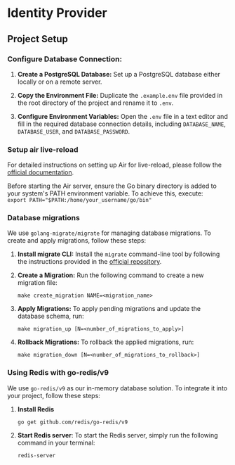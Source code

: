 # Identity Provider

## Project Setup

### Configure Database Connection:

1. **Create a PostgreSQL Database:** Set up a PostgreSQL database either locally or on a remote server.

2. **Copy the Environment File:** Duplicate the `.example.env` file provided in the root directory of the project and rename it to `.env`.

3. **Configure Environment Variables:** Open the `.env` file in a text editor and fill in the required database connection details, including `DATABASE_NAME`, `DATABASE_USER`, and `DATABASE_PASSWORD`.

### Setup air live-reload

For detailed instructions on setting up Air for live-reload, please follow the [official documentation](https://github.com/cosmtrek/air).

Before starting the Air server, ensure the Go binary directory is added to your system's PATH environment variable. To achieve this, execute:  
```export PATH="$PATH:/home/your_username/go/bin"```

### Database migrations

We use ```golang-migrate/migrate``` for managing database migrations. To create and apply migrations, follow these steps:

1. **Install migrate CLI:** Install the `migrate` command-line tool by following the instructions provided in the [official repository](https://github.com/golang-migrate/migrate/tree/master).

2.  **Create a Migration:** Run the following command to create a new migration file:
    
    ```make create_migration NAME=<migration_name>```

3.  **Apply Migrations:** To apply pending migrations and update the database schema, run:
    
    ```make migration_up [N=<number_of_migrations_to_apply>]```

    
4.  **Rollback Migrations:** To rollback the applied migrations, run:
    
    ```make migration_down [N=<number_of_migrations_to_rollback>]```
    

### Using Redis with go-redis/v9

We use ```go-redis/v9``` as our in-memory database solution. To integrate it into your project, follow these steps:

1. **Install Redis**

    ```go get github.com/redis/go-redis/v9```

2. **Start Redis server**: To start the Redis server, simply run the following command in your terminal:

    ```redis-server```